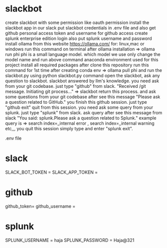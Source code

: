 # slackbot

create slackbot with some permission like oauth permission
install the slackbot app in our slack
put slackbot credentials in .env file and also get github personal access  token and username for github access
create splunk enterprise edition login also put splunk username and password
install ollama from this website https://ollama.com/       for: linux,mac or windows
run this command on terminal after ollama installation => ollama run phi 
phi is a small language model. which model we use only change the model name and run above command
anaconda environment used for this project
install all required packages after clone this repository
run this command for 1st time after creating conda env => ollama pull phi
and run the slackbot.py using python slackbot.py command
open the slackbot, ask any question to slackbot. slackbot answered by llm's knowledge.
you need ask from your git codebase. just type "github" from slack.
"Received /git message. Initiating git process..." => slackbot return this process. 
and ask some questions from your git codebase after see this message "Please ask a question related to GitHub."
you finish this github session. just type "github exit" quit from this session.
you need ask some query from your splunk. just type "splunk" from slack.
ask query after see this message from slack "You said: splunk.Please ask a question related to Splunk."
example query is => search index=_internal error , search index=_internal warning etc,,,
you quit this session simply type and enter "splunk exit".

.env file

# slack 
SLACK_BOT_TOKEN =
SLACK_APP_TOKEN =

# github
github_token=
github_username =

# splunk
SPLUNK_USERNAME = haja
SPLUNK_PASSWORD = Haja@321









